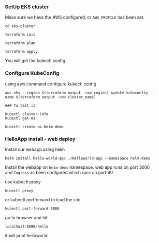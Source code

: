 ### SetUp EKS cluster

Make sure we have the AWS configured, or `AWS_PROFILE`  has been set.

```
cd eks-cluster

terraform init

terraform plan

terraform apply
```

You will get the kubectl config

### Configure KubeConfig

using aws command configure kubectl config

```
aws eks --region $(terraform output -raw region) update-kubeconfig --name $(terraform output -raw cluster_name)

### To test it

kubectl cluster-info
kubectl get ns

kubectl create ns helm-demo
```

### HelloApp install - web deploy

Install our webapp using helm

```
helm install hello-world-app ./helloworld-app --namespace helm-demo
```

Install the webapp on `helm-demo` namespace. web app runs on port 3000 and `Ingress` as been confgured which runs on port 80

use kubectl proxy 
```
kubectl proxy
``` 

or kubectl portforward to load the site
```
kubectl port-forward 8080
```

go to browser and hit 
```
localhost:8080/hello
```
it will print helloworld





